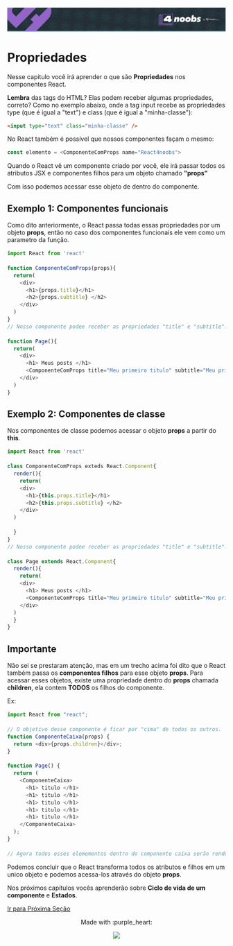 <p align="center">
  <a href="https://github.com/he4rt/4noobs" target="_blank">
    <img src="../../assets/global/header-4noobs.svg">
  </a>
</p>

# Propriedades

Nesse capitulo você irá aprender o que são **Propriedades** nos componentes React. <br/>

**Lembra** das tags do HTML? Elas podem receber algumas propriedades, correto? Como no exemplo abaixo, onde a tag input recebe as propriedades type (que é igual a "text") e class (que é igual a "minha-classe"):

```html
<input type="text" class="minha-classe" />
```

No React também é possível que nossos componentes façam o mesmo:

```js
const elemento = <ComponenteComProps name="React4noobs">
```

Quando o React vê um componente criado por você, ele irá passar todos os atributos JSX e componentes filhos para um objeto chamado **"props"**

Com isso podemos acessar esse objeto de dentro do componente.

## Exemplo 1: Componentes funcionais

Como dito anteriormente, o React passa todas essas propriedades por um objeto **props**, então no caso dos componentes funcionais ele vem como um parametro da função.

```js
import React from 'react'

function ComponenteComProps(props){
  return(
    <div>
      <h1>{props.title}</h1>
      <h2>{props.subtitle} </h2>
    </div>
  )
}
// Nosso componente podee receber as propriedades "title" e "subtitle".

function Page(){
  return(
    <div>
      <h1> Meus posts </h1>
      <ComponenteComProps title="Meu primeiro titulo" subtitle="Meu primeiro subtitulo">
    </div>
  )
}
```

## Exemplo 2: Componentes de classe

Nos componentes de classe podemos acessar o objeto **props** a partir do **this**.

```js
import React from 'react'

class ComponenteComProps exteds React.Component{
  render(){
    return(
    <div>
      <h1>{this.props.title}</h1>
      <h2>{this.props.subtitle} </h2>
    </div>
  )

  }
}
// Nosso componente podee receber as propriedades "title" e "subtitle".

class Page extends React.Component{
  render(){
    return(
    <div>
      <h1> Meus posts </h1>
      <ComponenteComProps title="Meu primeiro titulo" subtitle="Meu primeiro subtitulo">
    </div>
  )
  }
}
```

## Importante

Não sei se prestaram atenção, mas em um trecho acima foi dito que o React também passa os **componentes filhos** para esse objeto **props**. Para acessar esses objetos, existe uma propriedade dentro do **props** chamada **children**, ela contem **TODOS** os filhos do componente.

Ex:

```js
import React from "react";

// O objetivo desse componente é ficar por "cima" de todos os outros.
function ComponenteCaixa(props) {
  return <div>{props.children}</div>;
}

function Page() {
  return (
    <ComponenteCaixa>
      <h1> titulo </h1>
      <h1> titulo </h1>
      <h1> titulo </h1>
      <h1> titulo </h1>
      <h1> titulo </h1>
    </ComponenteCaixa>
  );
}

// Agora todos esses elemementos dentro do componente caixa serão renderizados pelo mesmo.
```

Podemos concluir que o React transforma todos os atributos e filhos em um unico objeto e podemos acessa-los através do objeto **props**.

Nos próximos capítulos vocês aprenderão sobre **Ciclo de vida de um componente** e **Estados**.

[Ir para Próxima Seção](./5-Estados.md)

<p align="center">Made with :purple_heart:</p>

<p align="center">
  <a href="https://github.com/he4rt/4noobs" target="_blank">
    <img src="../../assets/global/footer-4noobs.svg" width="380">
  </a>
</p>
